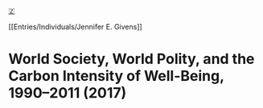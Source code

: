 [🇿](zotero://select/library/items/LIWSI3FV)

[[Entries/Individuals/Jennifer E. Givens]] 
# World Society, World Polity, and the Carbon Intensity of Well-Being, 1990–2011 (2017)

